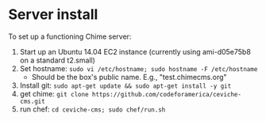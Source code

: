 Server install
==============

To set up a functioning Chime server:

1. Start up an Ubuntu 14.04 EC2 instance (currently using ami-d05e75b8 on a standard t2.small)
2. Set hostname: `sudo vi /etc/hostname; sudo hostname -F /etc/hostname`
    * Should be the box's public name. E.g., "test.chimecms.org" 
2. Install git: `sudo apt-get update && sudo apt-get install -y git`
3. get chime: `git clone https://github.com/codeforamerica/ceviche-cms.git`
4. run chef: `cd ceviche-cms; sudo chef/run.sh`